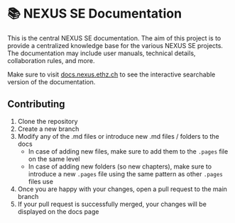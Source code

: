 # 📚 NEXUS SE Documentation
This is the central NEXUS SE documentation. The aim of this project is to provide a centralized knowledge base for the various NEXUS SE projects. The documentation may include user manuals, technical details, collaboration rules, and more.

Make sure to visit [docs.nexus.ethz.ch](https://docs.nexus.ethz.ch "main documentation page") to see the interactive searchable version of the documentation.


## Contributing
1. Clone the repository
2. Create a new branch
3. Modify any of the .md files or introduce new .md files / folders to the docs
   - In case of adding new files, make sure to add them to the `.pages` file on the same level
   - In case of adding new folders (so new chapters), make sure to introduce a new `.pages` file using the same pattern as other `.pages` files use
4. Once you are happy with your changes, open a pull request to the main branch
5. If your pull request is successfully merged, your changes will be displayed on the docs page
